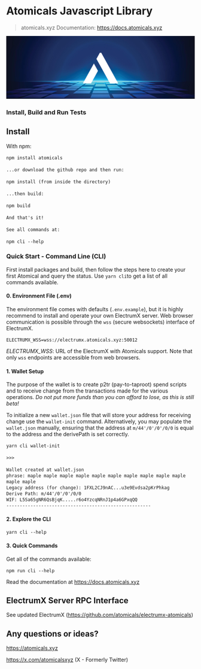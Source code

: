 # Atomicals Javascript Library

> atomicals.xyz
> Documentation: https://docs.atomicals.xyz

![Atomicals](banner.png)

### Install, Build and Run Tests

## Install

With npm:
```
npm install atomicals

...or download the github repo and then run:

npm install (from inside the directory)

...then build:

npm build

And that's it!

See all commands at:

npm cli --help

```

### Quick Start - Command Line (CLI)

First install packages and build, then follow the steps here to create your first Atomical and query the status. Use `yarn cli`to get a list of all commands available.

#### 0. Environment File (.env)

The environment file comes with defaults (`.env.example`), but it is highly recommend to install and operate your own ElectrumX server. Web browser communication is possible through the `wss` (secure websockets) interface of ElectrumX.

```
ELECTRUMX_WSS=wss://electrumx.atomicals.xyz:50012
```

_ELECTRUMX_WSS_: URL of the ElectrumX with Atomicals support. Note that only `wss` endpoints are accessible from web browsers.

#### 1. Wallet Setup

The purpose of the wallet is to create p2tr (pay-to-taproot) spend scripts and to receive change from the transactions made for the various operations. _Do not put more funds than you can afford to lose, as this is still beta!_ 


To initialize a new `wallet.json` file that will store your address for receiving change use the `wallet-init` command. Alternatively, you may populate the `wallet.json` manually, ensuring that the address at `m/44'/0'/0'/0/0` is equal to the address and the derivePath is set correctly.

```
yarn cli wallet-init

>>>

Wallet created at wallet.json
phrase: maple maple maple maple maple maple maple maple maple maple maple maple
Legacy address (for change): 1FXL2CJ9nAC...u3e9Evdsa2pKrPhkag
Derive Path: m/44'/0'/0'/0/0
WIF: L5Sa65gNR6QsBjqK.....r6o4YzcqNRnJ1p4a6GPxqQQ
------------------------------------------------------
```

#### 2. Explore the CLI

```
yarn cli --help
```
 
#### 3. Quick Commands

Get all of the commands available:
 
```
npm run cli --help
```

Read the documentation at https://docs.atomicals.xyz


## ElectrumX Server RPC Interface

See updated ElectrumX (https://github.com/atomicals/electrumx-atomicals) 

## Any questions or ideas?

https://atomicals.xyz

https://x.com/atomicalsxyz (X - Formerly Twitter)

  